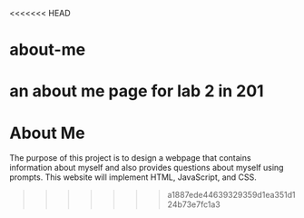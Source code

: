 <<<<<<< HEAD
# about-me
an about me page for lab 2 in 201
=======
# About Me
The purpose of this project is to design a webpage that contains information about myself and also provides questions about myself using prompts. This website will implement HTML, JavaScript, and CSS.
>>>>>>> a1887ede44639329359d1ea351d124b73e7fc1a3
